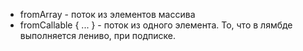 - fromArray - поток из элементов массива
- fromCallable { ... } - поток из одного элемента. То, что в лямбде выполняется лениво, при подписке.